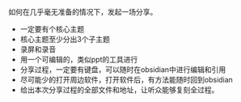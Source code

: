 如何在几乎毫无准备的情况下，发起一场分享。

- 一定要有个核心主题
- 核心主题至少分出3个子主题
- 录屏和录音
- 用一个可编辑的，类似ppt的工具进行
- 分享过程，一定要有键盘，可以随时在obsidian中进行编辑和引用
- 尽可能少的打开周边软件，打开软件后，有方法能随时回到obsidian
- 给出本次分享过程的全部文件和地址，让听众能够复刻全过程。

